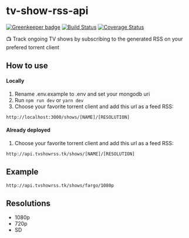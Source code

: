 # tv-show-rss-api

[![Greenkeeper badge](https://badges.greenkeeper.io/danielfsousa/tv-show-rss-api.svg)](https://greenkeeper.io/)
[![Build Status](https://travis-ci.org/danielfsousa/tv-show-rss-api.svg?branch=master)](https://travis-ci.org/danielfsousa/tv-show-rss-api) [![Coverage Status](https://coveralls.io/repos/github/danielfsousa/tv-show-rss-api/badge.svg?branch=master)](https://coveralls.io/github/danielfsousa/tv-show-rss-api?branch=master)

:tv: Track ongoing TV shows by subscribing to the generated RSS on your prefered torrent client

## How to use

#### Locally
1. Rename .env.example to .env and set your mongodb uri
2. Run ```npm run dev``` or ```yarn dev```
3. Choose your favorite torrent client and add this url as a feed RSS:
```
http://localhost:3000/shows/[NAME]/[RESOLUTION]
```

#### Already deployed
1. Choose your favorite torrent client and add this url as a feed RSS:
```
http://api.tvshowrss.tk/shows/[NAME]/[RESOLUTION]
```

## Example
```
http://api.tvshowrss.tk/shows/fargo/1080p
```

## Resolutions
* 1080p
* 720p
* SD
